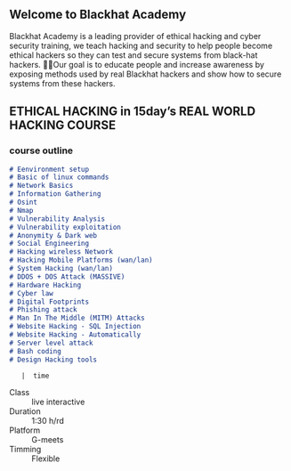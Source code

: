 ## Welcome to Blackhat Academy 
Blackhat Academy is a leading provider of ethical hacking and cyber security training, we teach hacking and security to help people become ethical hackers so they can test and secure systems from black-hat hackers. Our goal is to educate people and increase awareness by exposing methods used by real Blackhat hackers and show how to secure systems from these hackers.

## ETHICAL HACKING in 15day’s REAL WORLD HACKING COURSE

### course outline

```markdown
# Eenvironment setup 
# Basic of linux commands
# Network Basics
# Information Gathering
# Osint
# Nmap
# Vulnerability Analysis
# Vulnerability exploitation
# Anonymity & Dark web
# Social Engineering
# Hacking wireless Network
# Hacking Mobile Platforms (wan/lan)
# System Hacking (wan/lan)
# DDOS + DOS Attack (MASSIVE)
# Hardware Hacking
# Cyber law
# Digital Footprints
# Phishing attack
# Man In The Middle (MITM) Attacks
# Website Hacking - SQL Injection
# Website Hacking - Automatically
# Server level attack
# Bash coding
# Design Hacking tools

```
```   |  time```

<dl>
<dt>Class</dt>
<dd>   live interactive</dd>
<dt>Duration</dt>
<dd>   1:30 h/rd</dd>
<dt>Platform</dt>
<dd>   G-meets</dd>
<dt>Timming</dt>
<dd>   Flexible</dd>
</dl>
